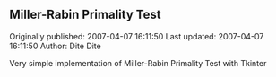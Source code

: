 ## Miller-Rabin Primality Test

Originally published: 2007-04-07 16:11:50
Last updated: 2007-04-07 16:11:50
Author: Dite Dite

Very simple implementation of Miller-Rabin Primality Test with Tkinter